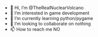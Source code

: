 - 👋 Hi, I’m @TheRealNuclearVolcano
- 👀 I’m interested in game development
- 🌱 I’m currently learning python/pygame
- 💞️ I’m looking to collaborate on nothing
- 📫 How to reach me NO

<!---
TheRealNuclearVolcano/TheRealNuclearVolcano is a ✨ special ✨ repository because its `README.md` (this file) appears on your GitHub profile.
You can click the Preview link to take a look at your changes.
--->
